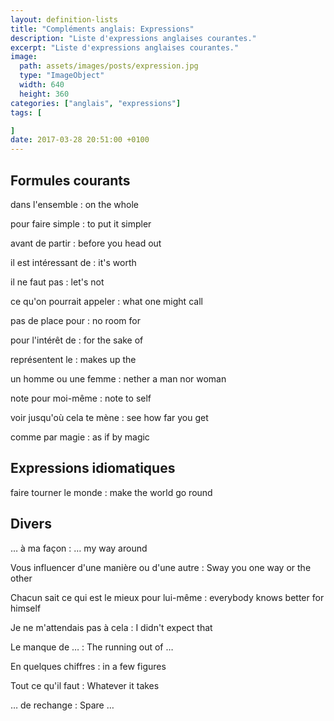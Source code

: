 ```yaml
---
layout: definition-lists
title: "Compléments anglais: Expressions"
description: "Liste d'expressions anglaises courantes."
excerpt: "Liste d'expressions anglaises courantes."
image:
  path: assets/images/posts/expression.jpg
  type: "ImageObject"
  width: 640
  height: 360
categories: ["anglais", "expressions"]
tags: [

]
date: 2017-03-28 20:51:00 +0100
---
```


## Formules courants

dans l'ensemble
: on the whole

pour faire simple
: to put it simpler

avant de partir
: before you head out

il est intéressant de
: it's worth

il ne faut pas
: let's not

ce qu'on pourrait appeler
: what one might call

pas de place pour
: no room for

pour l'intérêt de
: for the sake of

représentent le
: makes up the

un homme ou une femme
: nether a man nor woman

note pour moi-même
: note to self

voir jusqu'où cela te mène
: see how far you get

comme par magie
: as if by magic


## Expressions idiomatiques

faire tourner le monde
: make the world go round


## Divers

… à ma façon
: … my way around

Vous influencer d'une manière ou d'une autre
: Sway you one way or the other

Chacun sait ce qui est le mieux pour lui-même
: everybody knows better for himself

Je ne m'attendais pas à cela
: I didn't expect that

Le manque de …
: The running out of …

En quelques chiffres
: in a few figures

Tout ce qu'il faut
: Whatever it takes

… de rechange
: Spare …
